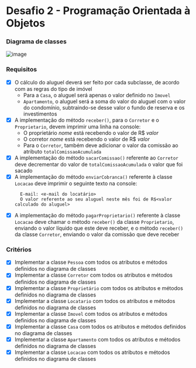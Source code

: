 # Desafio 2 - Programação Orientada à Objetos

### Diagrama de classes

![image](https://github.com/user-attachments/assets/afb31b53-9342-4d6d-a2cf-40cca3107aaa)

### Requisitos

- [x] O cálculo do aluguel deverá ser feito por cada subclasse, de acordo com as regras do
  tipo de imóvel
  - Para a `Casa`, o aluguel será apenas o valor definido no `Imovel`
  - `Apartamento`, o aluguel será a soma do valor do aluguel com o valor do
    condomínio, subtraindo-se desse valor o fundo de reserva e os investimentos
- [x]  A implementação do método `receber()`, para o `Corretor` e o `Proprietario`, devem
  imprimir uma linha na console:
    - O proprietário *nome* está recebendo o valor de R$ *valor*
    - O corretor *nome* está recebendo o valor de R$ *valor*
    - Para o `Corretor`, também deve adicionar o valor da comissão ao atributo
      `totalComissaoAcumulada`
- [x] A implementação do método `sacarComissao()` referente ao `Corretor` deve
  decrementar do valor de `totalComissaoAcumulada` o valor que foi sacado
- [x] A implementação do método `enviarCobranca()` referente à classe `Locacao` deve
  imprimir o seguinte texto na console:
  ```plain
    E-mail: <e-mail do locatário>
    O valor referente ao seu aluguel neste mês foi de R$<valor calculado do aluguel>
    ```
- [x] A implementação do método `pagarProprietario()` referente à classe `Locacao` deve
  chamar o método `receber()` da classe `Proprietario`, enviando o valor líquido que este
  deve receber, e o método `receber()` da classe `Corretor`, enviando o valor da comissão
  que deve receber

### Critérios

- [x] Implementar a classe `Pessoa` com todos os atributos e métodos definidos no diagrama de classes
- [x] Implementar a classe `Corretor` com todos os atributos e métodos definidos no diagrama de classes 
- [x] Implementar a classe `Proprietário` com todos os atributos e métodos definidos no diagrama de classes 
- [x] Implementar a classe `Locatario` com todos os atributos e métodos definidos no diagrama de classes 
- [x] Implementar a classe `Imovel` com todos os atributos e métodos definidos no diagrama de classes 
- [x] Implementar a classe `Casa` com todos os atributos e métodos definidos no diagrama de classes 
- [x] Implementar a classe `Apartamento` com todos os atributos e métodos definidos no diagrama de classes 
- [x] Implementar a classe `Locacao` com todos os atributos e métodos definidos no diagrama de classes
